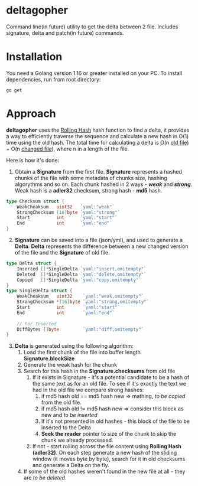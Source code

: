 # deltagopher

Command line(in future) utility to get the delta between 2 file.
Includes signature, delta and patch(in future) commands.

# Installation

You need a Golang version 1.16 or greater installed on your PC.
To install dependencies, run from root directory:
```shell
go get
```

# Approach

**deltagopher** uses the [Rolling Hash](https://en.wikipedia.org/wiki/Rolling_hash) hash function to find a delta, it 
provides a way to efficiently traverse the sequence and calculate a new hash in O(1) time using the old hash. The total time
for calculating a delta is O(n <u>old file</u>) + O(n <u>changed file</u>), where n in a length of the file.

Here is how it's done:

1. Obtain a **Signature** from the first file. **Signature** represents a hashed chunks 
of the file with some metadata of chunks size, hashing algorythms and so on. Each chunk
hashed in 2 ways - _**weak**_ and _**strong**_. Weak hash is a **adler32** checksum, strong hash - **md5** hash.
```go
type Checksum struct {
	WeakCheaksum   uint32   `yaml:"weak"`
	StrongChecksum [16]byte `yaml:"strong"`
	Start          int      `yaml:"start"`
	End            int      `yaml:"end"`
}
```
2. **Signature** can be saved into a file (json/yml), and used to generate a **Delta**. **Delta** represents 
the difference between a new changed version of the file and the **Signature** of old file.
```go
type Delta struct {
    Inserted []*SingleDelta `yaml:"insert,omitempty"`
    Deleted  []*SingleDelta `yaml:"delete,omitempty"`
    Copied   []*SingleDelta `yaml:"copy,omitempty"`
}
type SingleDelta struct {
    WeakCheaksum   uint32    `yaml:"weak,omitempty"`
    StrongChecksum *[16]byte `yaml:"strong,omitempty"`
    Start          int       `yaml:"start"`
    End            int       `yaml:"end"`
    
    // For Inserted
    DiffBytes []byte         `yaml:"diff,omitempty"`
}
```
3. **Delta** is generated using the following algorithm: 
   1. Load the first chunk of the file into buffer length **Signature.blockSize**
   2. Generate the weak hash for the chunk
   3. Search for this hash in the **Signature.checksums** from old file
      1. If it exists in Signature - it's a potential candidate to be a hash of the same text as for an old file. 
      To see if it's exactly the text we had in the old file we compare strong hashes:
         1. if md5 hash old == md5 hash new => mathing, _to be copied_ from the old file.
         2. if md5 hash old != md5 hash new => consider this block as new and _to be inserted_
         3. If it's not presented in old hashes - this block of the file to be inserted to the Delta
         4. **Seek the reader** pointer to size of the chunk to skip the chunk we already processed.
      2. If not - start rolling across the file content using **Rolling Hash (adler32)**. On each step 
      generate a new hash of the sliding window (it moves byte by byte), search for it in old checksums and generate 
      a Delta on the fly.  
   4. If some of the old hashes weren't found in the new file at all - they are _to be deleted_.
